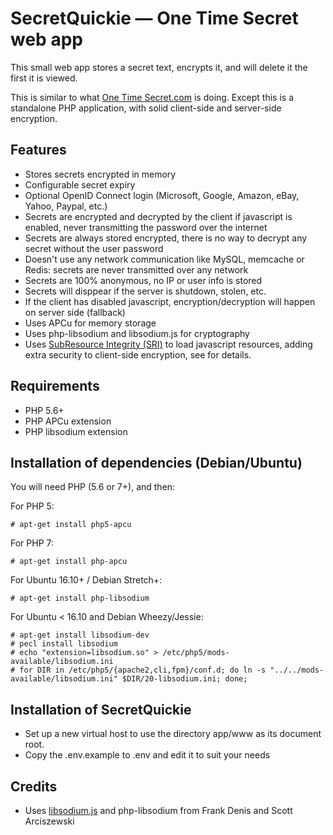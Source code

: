 # SecretQuickie — One Time Secret web app

This small web app stores a secret text, encrypts it, and will delete it the first it is viewed.

This is similar to what [One Time Secret.com](https://github.com/onetimesecret/onetimesecret) is doing. Except this is a standalone PHP application, with solid client-side and server-side encryption.

## Features

* Stores secrets encrypted in memory
* Configurable secret expiry
* Optional OpenID Connect login (Microsoft, Google, Amazon, eBay, Yahoo, Paypal, etc.)
* Secrets are encrypted and decrypted by the client if javascript is enabled, never transmitting the password over the internet
* Secrets are always stored encrypted, there is no way to decrypt any secret without the user password
* Doesn't use any network communication like MySQL, memcache or Redis: secrets are never transmitted over any network
* Secrets are 100% anonymous, no IP or user info is stored
* Secrets will disppear if the server is shutdown, stolen, etc.
* If the client has disabled javascript, encryption/decryption will happen on server side (fallback)
* Uses APCu for memory storage
* Uses php-libsodium and libsodium.js for cryptography
* Uses [SubResource Integrity (SRI)](https://developer.mozilla.org/en-US/docs/Web/Security/Subresource_Integrity) to load javascript resources, adding extra security to client-side encryption, see for details.

## Requirements

* PHP 5.6+
* PHP APCu extension
* PHP libsodium extension

## Installation of dependencies (Debian/Ubuntu)

You will need PHP (5.6 or 7+), and then:

For PHP 5:

	# apt-get install php5-apcu

For PHP 7:

	# apt-get install php-apcu

For Ubuntu 16.10+ / Debian Stretch+:

	# apt-get install php-libsodium

For Ubuntu < 16.10 and Debian Wheezy/Jessie:

	# apt-get install libsodium-dev
	# pecl install libsodium
	# echo "extension=libsodium.so" > /etc/php5/mods-available/libsodium.ini
	# for DIR in /etc/php5/{apache2,cli,fpm}/conf.d; do ln -s "../../mods-available/libsodium.ini" $DIR/20-libsodium.ini; done;

## Installation of SecretQuickie

* Set up a new virtual host to use the directory app/www as its document root.
* Copy the .env.example to .env and edit it to suit your needs

## Credits

* Uses [libsodium.js](https://github.com/jedisct1/libsodium.js) and php-libsodium from Frank Denis and Scott Arciszewski